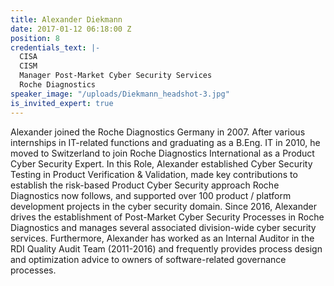 ```yaml
---
title: Alexander Diekmann
date: 2017-01-12 06:18:00 Z
position: 8
credentials_text: |-
  CISA
  CISM
  Manager Post-Market Cyber Security Services
  Roche Diagnostics
speaker_image: "/uploads/Diekmann_headshot-3.jpg"
is_invited_expert: true
---
```


Alexander joined the Roche Diagnostics Germany in 2007. After various internships in IT-related functions and graduating as a B.Eng. IT in 2010, he moved to Switzerland to join Roche Diagnostics International as a Product Cyber Security Expert. In this Role, Alexander established Cyber Security Testing in Product Verification & Validation, made key contributions to establish the risk-based Product Cyber Security approach Roche Diagnostics now follows, and supported over 100 product / platform development projects in the cyber security domain. Since 2016, Alexander drives the establishment of Post-Market Cyber Security Processes in Roche Diagnostics and manages several associated division-wide cyber security services. Furthermore, Alexander has worked as an Internal Auditor in the RDI Quality Audit Team (2011-2016) and frequently provides process design and optimization advice to owners of software-related governance processes.
